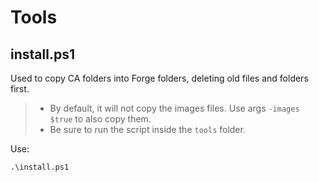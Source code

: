 # Tools

## install\.ps1

Used to copy CA folders into Forge folders, deleting old files and folders first.

> * By default, it will not copy the images files. Use args `-images $true` to also copy them.
> * Be sure to run the script inside the `tools` folder.

Use:

```text
.\install.ps1
```
